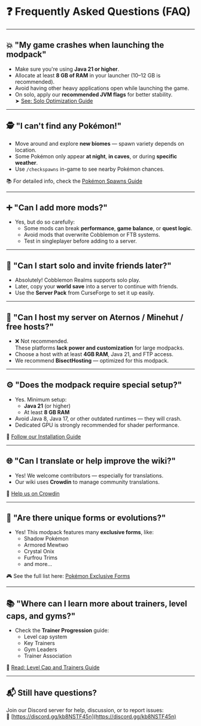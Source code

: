 # ❓ Frequently Asked Questions (FAQ)

---

## 💥 "My game crashes when launching the modpack"

- Make sure you're using **Java 21 or higher**.
- Allocate at least **8 GB of RAM** in your launcher (10–12 GB is recommended).
- Avoid having other heavy applications open while launching the game.
- On solo, apply our **recommended JVM flags** for better stability.  
  ➤ [See: Solo Optimization Guide](../settings/optimize-solo-performance.md)

---

## 🕵️ "I can't find any Pokémon!"

- Move around and explore **new biomes** — spawn variety depends on location.
- Some Pokémon only appear **at night**, **in caves**, or during **specific weather**.
- Use `/checkspawns` in-game to see nearby Pokémon chances.

📚 For detailed info, check the [Pokémon Spawns Guide](../pokemon-and-spawns.md)

---

## ➕ "Can I add more mods?"

- Yes, but do so carefully:
  - Some mods can break **performance**, **game balance**, or **quest logic**.
  - Avoid mods that overwrite Cobblemon or FTB systems.
  - Test in singleplayer before adding to a server.

---

## 👥 "Can I start solo and invite friends later?"

- Absolutely! Cobblemon Realms supports solo play.
- Later, copy your **world save** into a server to continue with friends.
- Use the **Server Pack** from CurseForge to set it up easily.

---

## 🧃 "Can I host my server on Aternos / Minehut / free hosts?"

- ❌ Not recommended.  
  These platforms **lack power and customization** for large modpacks.
- Choose a host with at least **4GB RAM**, Java 21, and FTP access.
- We recommend **BisectHosting** — optimized for this modpack.

---

## ⚙️ "Does the modpack require special setup?"

- Yes. Minimum setup:
  - **Java 21** (or higher)
  - At least **8 GB RAM**
- Avoid Java 8, Java 17, or other outdated runtimes — they will crash.
- Dedicated GPU is strongly recommended for shader performance.

📌 [Follow our Installation Guide](../installation.md)

---

## 🌐 "Can I translate or help improve the wiki?"

- Yes! We welcome contributors — especially for translations.
- Our wiki uses **Crowdin** to manage community translations.

🔗 [Help us on Crowdin](https://crowdin.com/project/cobblemon-realms-wiki)

---

## 🧩 "Are there unique forms or evolutions?"

- Yes! This modpack features many **exclusive forms**, like:
  - Shadow Pokémon
  - Armored Mewtwo
  - Crystal Onix
  - Furfrou Trims
  - and more...

🎮 See the full list here: [Pokémon Exclusive Forms](../pokemons-exclusives/mewtwo-exclusive-forms.md)

---

## 📚 "Where can I learn more about trainers, level caps, and gyms?"

- Check the **Trainer Progression** guide:
  - Level cap system
  - Key Trainers
  - Gym Leaders
  - Trainer Association

📘 [Read: Level Cap and Trainers Guide](../pokemons-guides/levelcap-and-trainers.md)

---

## 📬 Still have questions?

Join our Discord server for help, discussion, or to report issues:  
🔗 [https://discord.gg/kb8NSTF45n](https://discord.gg/kb8NSTF45n)
